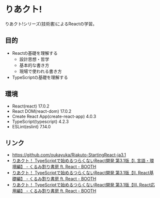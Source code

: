 # りあクト!

りあクト!シリーズ(技術書)によるReactの学習。

## 目的

- Reactの基礎を理解する
  - 設計思想・哲学
  - 基本的な書き方
  - 現場で使われる書き方
- TypeScriptの基礎を理解する

## 環境

- React(react) 17.0.2
- React DOM(react-dom) 17.0.2
- Create React App(create-react-app) 4.0.3
- TypeScript(typescript) 4.2.3
- ESLint(eslint) 7.14.0

## リンク

- https://github.com/oukayuka/Riakuto-StartingReact-ja3.1
- [りあクト！ TypeScriptで始めるつらくないReact開発 第3.1版【Ⅰ. 言語・環境編】 - くるみ割り書房 ft. React - BOOTH](https://booth.pm/ja/items/2368045)
- [りあクト！ TypeScriptで始めるつらくないReact開発 第3.1版【Ⅱ. React基礎編】 - くるみ割り書房 ft. React - BOOTH](https://oukayuka.booth.pm/items/2368019)
- [りあクト！ TypeScriptで始めるつらくないReact開発 第3.1版【Ⅲ. React応用編】 - くるみ割り書房 ft. React - BOOTH](https://oukayuka.booth.pm/items/2367992)
